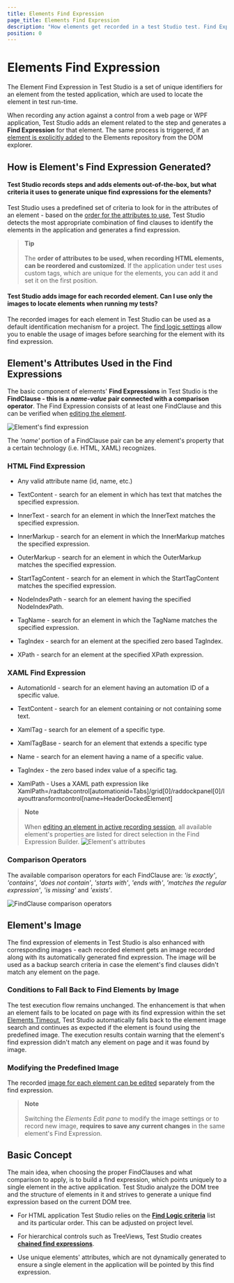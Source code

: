 ```yaml
---
title: Elements Find Expression
page_title: Elements Find Expression
description: "How elements get recorded in a test Studio test. Find Expressions in Test Studio. How an element is being located during test execution. What is find expression, how is find expression build for elements in Test Studio tests"
position: 0
---
```

# Elements Find Expression

The Element Find Expression in Test Studio is a set of unique identifiers for an element from the tested application, which are used to locate the element in test run-time.

When recording any action against a control from a web page or WPF application, Test Studio adds an element related to the step and generates a **Find Expression** for that element. The same process is triggered, if an <a href="/features/recorder/compact-recording-toolbar#hover-over-highlighting" target="_blank">element is explicitly added</a> to the Elements repository from the DOM explorer.

## How is Element's Find Expression Generated?

#### Test Studio records steps and adds elements out-of-the-box, but what criteria it uses to generate unique find expressions for the elements?

Test Studio uses a predefined set of criteria to look for in the attributes of an element - based on the <a href="/features/project-settings/find-logic" target="_blank">order for the attributes to use</a>, Test Studio detects the most appropriate combination of find clauses to identify the elements in the application and generates a find expression.

> __Tip__
> <br>
> <br>
> The __order of attributes to be used, when recording HTML elements, can be reordered and customized__. If the application under test uses custom tags, which are unique for the elements, you can add it and set it on the first position.

#### Test Studio adds image for each recorded element. Can I use only the images to locate elements when running my tests?

The recorded images for each element in Test Studio can be used as a default identification mechanism for a project. The <a href="/features/project-settings/find-logic" target="_blank">find logic settings</a> allow you to enable the usage of images before searching for the element with its find expression.

## Element's Attributes Used in the Find Expressions

The basic component of elements' **Find Expressions** in Test Studio is the __FindClause - this is a _name-value_ pair connected with a comparison operator__. The Find Expression consists of at least one FindClause and this can be verified when <a href="/features/elements-explorer/find-element" target="_blank">editing the element</a>.

![Element's find expression][1]

The *'name'* portion of a FindClause pair can be any element's property that a certain technology (i.e. HTML, XAML) recognizes.

### HTML Find Expression

- Any valid attribute name (id, name, etc.)

- TextContent - search for an element in which has text that matches the specified expression.

- InnerText - search for an element in which the InnerText matches the specified expression.

- InnerMarkup - search for an element in which the InnerMarkup matches the specified expression.

- OuterMarkup - search for an element in which the OuterMarkup matches the specified expression.

- StartTagContent - search for an element in which the StartTagContent matches the specified expression.

- NodeIndexPath - search for an element having the specified NodeIndexPath.

- TagName - search for an element in which the TagName matches the specified expression.

- TagIndex - search for an element at the specified zero based TagIndex.

- XPath - search for an element at the specified XPath expression.

### XAML Find Expression

- AutomationId - search for an element having an automation ID of a specific value.

- TextContent - search for an element containing or not containing some text.

- XamlTag - search for an element of a specific type.

- XamlTagBase - search for an element that extends a specific type

- Name - search for an element having a name of a specific value.

- TagIndex - the zero based index value of a specific tag.

- XamlPath - Uses a XAML path expression like XamlPath=/radtabcontrol[automationid=Tabs]/grid[0]/raddockpanel[0]/layouttransformcontrol[name=HeaderDockedElement]

> **Note**
> <br>
> <br>
> When <a href="/features/elements-explorer/find-element#options-in-element-pane-with-active-recording-session" target="_blank">editing an element in active recording session</a>, all available element's properties are listed for direct selection in the Find Expression Builder.
> ![Element's attributes][3]

### Comparison Operators

The available comparison operators for each FindClause are: *'is exactly'*, *'contains'*, *'does not contain'*, *'starts with'*, *'ends with'*,
*'matches the regular expression'*, *'is missing'* and *'exists'*.

![FindClause comparison operators][2]

## Element's Image

The find expression of elements in Test Studio is also enhanced with corresponding images - each recorded element gets an image recorded along with its automatically generated find expression. The image will be used as a backup search criteria in case the element's find clauses didn't match any element on the page.

### Conditions to Fall Back to Find Elements by Image

The test execution flow remains unchanged. The enhancement is that when an element fails to be located on page with its find expression within the set [Elements Timeout](/general-information/test-execution/quick-execution#execution-timeouts), Test Studio automatically falls back to the element image search and continues as expected if the element is found using the predefined image. The execution results contain warning that the element's find expression didn't match any element on page and it was found by image.

### Modifying the Predefined Image

The recorded <a href="/features/elements-explorer/find-element-by-image" target="_blank">image for each element can be edited</a> separately from the find expression.

> **Note**
> <br>
> <br>
> Switching the *Elements Edit pane* to modify the image settings or to record new image, __requires to save any current changes__ in the same element's Find Expression.

## Basic Concept

The main idea, when choosing the proper FindClauses and what comparison to apply, is to build a find expression, which points uniquely to a single element in the active application. Test Studio analyze the DOM tree and the structure of elements in it and strives to generate a unique find expression based on the current DOM tree.

- For HTML application Test Studio relies on the <a href="/features/project-settings/find-logic" target="_blank">**Find Logic criteria**</a> list and its particular order. This can be adjusted on project level.

- For hierarchical controls such as TreeViews, Test Studio creates <a href="/knowledge-base/project-configuration-kb/using-chained-find-expressions" target="_blank">**chained find expressions**</a>.

- Use unique elements' attributes, which are not dynamically generated to ensure a single element in the application will be pointed by this find expression.

[1]: /img/features/elements-explorer/element-find-expression/fig1.png
[2]: /img/features/elements-explorer/element-find-expression/fig2.png
[3]: /img/features/elements-explorer/element-find-expression/fig3.png